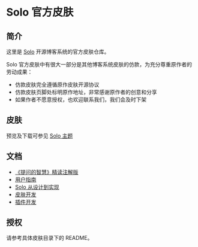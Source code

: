 # Solo 官方皮肤

## 简介

这里是 [Solo](https://github.com/b3log/solo) 开源博客系统的官方皮肤仓库。

Solo 官方皮肤中有很大一部分是其他博客系统皮肤的仿款，为充分尊重原作者的劳动成果：

* 仿款皮肤完全遵循原作皮肤开源协议
* 仿款皮肤页脚处标明原作地址，非常感谢原作者的创意和分享
* 如果作者不愿意授权，也欢迎联系我们，我们会及时下架

## 皮肤

预览及下载可参见 [Solo 主题](https://solo.b3log.org/#themes)


## 文档

* [《提问的智慧》精读注解版](https://hacpai.com/article/1536377163156)
* [用户指南](https://hacpai.com/article/1492881378588)
* [Solo 从设计到实现](https://hacpai.com/article/1537690756242)
* [皮肤开发](https://hacpai.com/article/1493814851007)
* [插件开发](https://docs.google.com/document/pub?id=15H7Q3EBo-44v61Xp_epiYY7vK_gPJLkQaT7T1gkE64w&pli=1)

## 授权

请参考具体皮肤目录下的 README。

